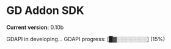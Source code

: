 # GD Addon SDK

**Current version:** 0.10b

GDAPI in developing...
GDAPI progress: [█▓░░░░░░░░] (15%)
